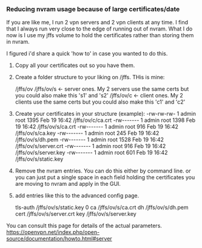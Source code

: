 
### Reducing nvram usage because of large certificates/date
If you are like me, I run 2 vpn servers and 2 vpn clients at any time.  I find that I always run very close to the edge of running out of nvram.  What I do now is I use my jffs volume to hold the certificates rather than storing them in nvram.  

I figured i'd share a quick 'how to' in case you wanted to do this.
1) Copy all your certificates out so you have them.
2) Create a folder structure to your liking on /jffs.  THis is mine:

     /jffs/ov
     /jffs/ov/s  <- server ones.  My 2 servers use the same certs but you could also make this 's1' and 's2'
     /jffs/ov/c  <- client ones.  My 2 clients use the same certs but you could also make this 'c1' and 'c2'

3) Create your certificates in your structure (example):
     -rw-rw-rw-    1 admin  root          1395 Feb 19 16:42 /jffs/ov/c/ca.crt
     -rw-------    1 admin  root          1398 Feb 19 16:42 /jffs/ov/s/ca.crt
     -rw-------    1 admin  root           916 Feb 19 16:42 /jffs/ov/s/ca.key
     -rw-------    1 admin  root           245 Feb 19 16:42 /jffs/ov/s/dh.pem
     -rw-------    1 admin  root          1528 Feb 19 16:42 /jffs/ov/s/server.crt
     -rw-------    1 admin  root           916 Feb 19 16:42 /jffs/ov/s/server.key
     -rw-------    1 admin  root           601 Feb 19 16:42 /jffs/ov/s/static.key

4) Remove the nvram entries.  You can do this either by command line.  or you can just put a single space in each field holding the certificates you are moving to nvram and apply in the GUI.

5) add entries like this to the advanced config page.

     tls-auth /jffs/ov/s/static.key 0
     ca /jffs/ov/s/ca.crt
     dh /jffs/ov/s/dh.pem
     cert /jffs/ov/s/server.crt
     key /jffs/ov/s/server.key

You can consult this page for details of the actual parameters.
https://openvpn.net/index.php/open-source/documentation/howto.html#server
